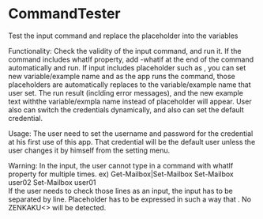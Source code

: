 # CommandTester
Test the input command and replace the placeholder into the variables

Functionality:
  Check the validity of the input command, and run it. 
  If the command includes whatIf property, add -whatif at the end of the command automatically and run.
  If input includes placeholder such as <User Name>, you can set new variable/example name and as the app runs the command,
  those placeholders are automatically replaces to the variable/example name that user set.
  The run result (inclding error messages), and the new example text withthe variable/exmpla name instead of placeholder will appear.
  User also can switch the credentials dynamically, and also can set the default credential.
  
Usage:
  The user need to set the username and password for the credential at his first use of this app.
  That credential will be the default user unless the user changes it by himself from the setting menu. 
  
Warning:
  In the input, the user cannot type in a command with whatIf property for multiple times.
  ex) Get-Mailbox|Set-Mailbox
      Set-Mailbox user02
      Set-Mailbox user01            
  If the user needs to check those lines as an input, the input has to be separated by line.
  Placeholder has to be expressed in such a way that <WORD>. No ZENKAKU<> will be detected.
  
